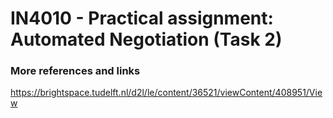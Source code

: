 # IN4010 - Practical assignment: Automated Negotiation (Task 2)

### More references and links

https://brightspace.tudelft.nl/d2l/le/content/36521/viewContent/408951/View
